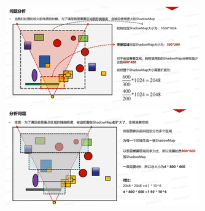  ![输入图片说明](/imgs/2025-02-28/MlvIKaHW69fbrCui.png)
 
![输入图片说明](/imgs/2025-02-28/cIszCS4ep3rp44ep.png)
<!--stackedit_data:
eyJoaXN0b3J5IjpbMTI5Nzg1NzMyMywtNzAyOTk0OTldfQ==
-->